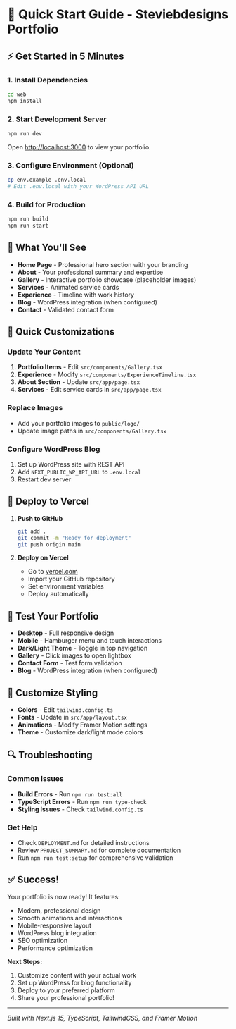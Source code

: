 # 🚀 Quick Start Guide - Steviebdesigns Portfolio

## ⚡ Get Started in 5 Minutes

### 1. Install Dependencies
```bash
cd web
npm install
```

### 2. Start Development Server
```bash
npm run dev
```
Open [http://localhost:3000](http://localhost:3000) to view your portfolio.

### 3. Configure Environment (Optional)
```bash
cp env.example .env.local
# Edit .env.local with your WordPress API URL
```

### 4. Build for Production
```bash
npm run build
npm run start
```

## 🎯 What You'll See

- **Home Page** - Professional hero section with your branding
- **About** - Your professional summary and expertise
- **Gallery** - Interactive portfolio showcase (placeholder images)
- **Services** - Animated service cards
- **Experience** - Timeline with work history
- **Blog** - WordPress integration (when configured)
- **Contact** - Validated contact form

## 🔧 Quick Customizations

### Update Your Content
1. **Portfolio Items** - Edit `src/components/Gallery.tsx`
2. **Experience** - Modify `src/components/ExperienceTimeline.tsx`
3. **About Section** - Update `src/app/page.tsx`
4. **Services** - Edit service cards in `src/app/page.tsx`

### Replace Images
- Add your portfolio images to `public/logo/`
- Update image paths in `src/components/Gallery.tsx`

### Configure WordPress Blog
1. Set up WordPress site with REST API
2. Add `NEXT_PUBLIC_WP_API_URL` to `.env.local`
3. Restart dev server

## 🚀 Deploy to Vercel

1. **Push to GitHub**
   ```bash
   git add .
   git commit -m "Ready for deployment"
   git push origin main
   ```

2. **Deploy on Vercel**
   - Go to [vercel.com](https://vercel.com)
   - Import your GitHub repository
   - Set environment variables
   - Deploy automatically

## 📱 Test Your Portfolio

- **Desktop** - Full responsive design
- **Mobile** - Hamburger menu and touch interactions
- **Dark/Light Theme** - Toggle in top navigation
- **Gallery** - Click images to open lightbox
- **Contact Form** - Test form validation
- **Blog** - WordPress integration (when configured)

## 🎨 Customize Styling

- **Colors** - Edit `tailwind.config.ts`
- **Fonts** - Update in `src/app/layout.tsx`
- **Animations** - Modify Framer Motion settings
- **Theme** - Customize dark/light mode colors

## 🔍 Troubleshooting

### Common Issues
- **Build Errors** - Run `npm run test:all`
- **TypeScript Errors** - Run `npm run type-check`
- **Styling Issues** - Check `tailwind.config.ts`

### Get Help
- Check `DEPLOYMENT.md` for detailed instructions
- Review `PROJECT_SUMMARY.md` for complete documentation
- Run `npm run test:setup` for comprehensive validation

## ✅ Success!

Your portfolio is now ready! It features:
- Modern, professional design
- Smooth animations and interactions
- Mobile-responsive layout
- WordPress blog integration
- SEO optimization
- Performance optimization

**Next Steps:**
1. Customize content with your actual work
2. Set up WordPress for blog functionality
3. Deploy to your preferred platform
4. Share your professional portfolio!

---

*Built with Next.js 15, TypeScript, TailwindCSS, and Framer Motion*
